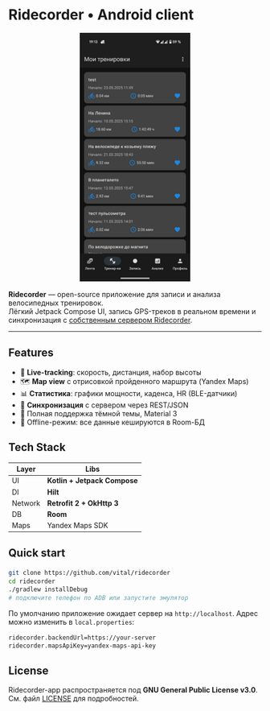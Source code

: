 
# Ridecorder • Android client

<p align="center">
  <img src="docs/screenshot_dashboard.png" width="220" alt="Dashboard" />
</p>

**Ridecorder** — open-source приложение для записи и анализа велосипедных тренировок.  
Лёгкий Jetpack Compose UI, запись GPS-треков в реальном времени и синхронизация с [собственным сервером Ridecorder](https://github.com/vitalto/ridecorder-server).

---

## Features
* 📍 **Live-tracking**: скорость, дистанция, набор высоты  
* 🗺️ **Map view** с отрисовкой пройденного маршрута (Yandex Maps)  
* 📊 **Статистика**: графики мощности, каденса, HR (BLE-датчики)  
* 🔄 **Синхронизация** с сервером через REST/JSON  
* 🌚 Полная поддержка тёмной темы, Material 3  
* 🔌 Offline-режим: все данные кешируются в Room-БД

## Tech Stack

| Layer | Libs |
|-------|------|
| UI | **Kotlin + Jetpack Compose** |
| DI | **Hilt** |
| Network | **Retrofit 2 + OkHttp 3** |
| DB | **Room** |
| Maps | Yandex Maps SDK |

## Quick start

```bash
git clone https://github.com/vital/ridecorder
cd ridecorder
./gradlew installDebug
# подключите телефон по ADB или запустите эмулятор
````

По умолчанию приложение ожидает сервер на `http://localhost`.
Адрес можно изменить в `local.properties`:

```
ridecorder.backendUrl=https://your-server
ridecorder.mapsApiKey=yandex-maps-api-key
```

## License

Ridecorder-app распространяется под **GNU General Public License v3.0**.
См. файл [LICENSE](./LICENSE) для подробностей.
